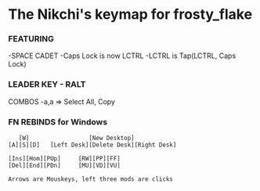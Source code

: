 # The Nikchi's keymap for frosty_flake

### FEATURING
-SPACE CADET
-Caps Lock is now LCTRL
-LCTRL is Tap(LCTRL, Caps Lock)

### LEADER KEY - RALT
COMBOS
-a,a => Select All, Copy



### FN REBINDS for Windows
```
   [W]                 [New Desktop]
[A][S][D]   [Left Desk][Delete Desk][Right Desk]

[Ins][Hom][PUp]     [RW][PP][FF]
[Del][End][PDn]     [MU][VD][VU]

Arrows are Mouskeys, left three mods are clicks

```
